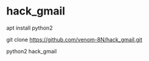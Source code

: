 # hack_gmail 

apt install python2

git clone https://github.com/venom-8N/hack_gmail.git

python2 hack_gmail

